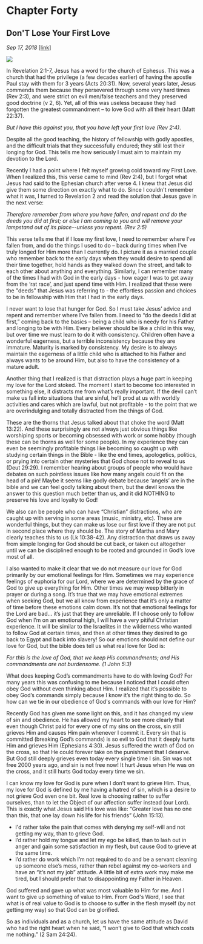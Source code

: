 # Chapter Forty
## Don'T Lose Your First Love
*Sep 17, 2018*
[[link](https://nccf.church/Blog.aspx?BlogID=7)] 

![](images/7.jpg)

In Revelation 2:1-7, Jesus has a word for the church of Ephesus. This was a church that had the privilege (a few decades earlier) of having the apostle Paul stay with them for 3 years (Acts 20:31). Now, several years later, Jesus commends them because they persevered through some very hard times (Rev 2:3), and were strict on evil men/false teachers and they preserved good doctrine (v 2, 6). Yet, all of this was useless because they had forgotten the greatest commandment – to love God with all their heart (Matt 22:37).

*But I have this against you, that you have left your first love (Rev 2:4)*.

Despite all the good teaching, the history of fellowship with godly apostles, and the difficult trials that they successfully endured; they still lost their longing for God. This tells me how seriously I must aim to maintain my devotion to the Lord.

Recently I had a point where I felt myself growing cold toward my First Love. When I realized this, this verse came to mind (Rev 2:4), but I forgot what Jesus had said to the Ephesian church after verse 4. I knew that Jesus did give them some direction on exactly what to do. Since I couldn't remember what it was, I turned to Revelation 2 and read the solution that Jesus gave in the next verse:

*Therefore remember from where you have fallen, and repent and do the deeds you did at first; or else I am coming to you and will remove your lampstand out of its place--unless you repent. (Rev 2:5)*

This verse tells me that if I lose my first love, I need to remember where I’ve fallen from, and do the things I used to do – back during times when I’ve truly longed for Him more than I currently do. I picture it as a married couple who remember back to the early days when they would desire to spend all their time together, hold hands as they walked down the street, and talk to each other about anything and everything. Similarly, I can remember many of the times I had with God in the early days - how eager I was to get away from the ‘rat race’, and just spend time with Him. I realized that these were the "deeds" that Jesus was referring to - the effortless passion and choices to be in fellowship with Him that I had in the early days.

I never want to lose that hunger for God. So I must take Jesus’ advice and repent and remember where I’ve fallen from. I need to “do the deeds I did at first,” coming back to the basics – being a child who is needy for his Father and longing to be with Him. Every believer should be like a child in this way, but over time we must learn to do it with consistency. Children often have a wonderful eagerness, but a terrible inconsistency because they are immature. Maturity is marked by consistency. My desire is to always maintain the eagerness of a little child who is attached to his Father and always wants to be around Him, but also to have the consistency of a mature adult.

Another thing that I realized is that distraction plays a huge part in keeping my love for the Lord stoked. The moment I start to become too interested in something else, it distracts me from what’s really important. If the devil can’t make us fall into situations that are sinful, he’ll prod at us with worldly activities and cares which are lawful, but not profitable - to the point that we are overindulging and totally distracted from the things of God.

These are the thorns that Jesus talked about that choke the word (Matt 13:22). And these surprisingly are not always just obvious things like worshiping sports or becoming obsessed with work or some hobby (though these can be thorns as well for some people). In my experience they can even be seemingly profitable things like becoming so caught up with studying certain things in the Bible - like the end times, apologetics, politics, or prying into certain other mysteries that God chose not to reveal to us (Deut 29:29). I remember hearing about groups of people who would have debates on such pointless issues like how many angels could fit on the head of a pin! Maybe it seems like godly debate because ‘angels’ are in the bible and we can feel godly talking about them, but the devil knows the answer to this question much better than us, and it did NOTHING to preserve his love and loyalty to God!

We also can be people who can have “Christian” distractions, who are caught up with serving in some areas (music, ministry, etc). These are wonderful things, but they can make us lose our first love if they are not put in second place where they should be. The story of Martha and Mary clearly teaches this to us (Lk 10:38-42). Any distraction that draws us away from simple longing for God should be cut back, or taken out altogether until we can be disciplined enough to be rooted and grounded in God’s love most of all.

I also wanted to make it clear that we do not measure our love for God primarily by our emotional feelings for Him. Sometimes we may experience feelings of euphoria for our Lord, where we are determined by the grace of God to give up everything for Him. Other times we may weep bitterly in prayer or during a song. It’s true that we may have emotional extremes when seeking God, but we all know from experience that it’s only a matter of time before these emotions calm down. It’s not that emotional feelings for the Lord are bad… it’s just that they are unreliable. If I choose only to follow God when I’m on an emotional high, I will have a very pitiful Christian experience. It will be similar to the Israelites in the wilderness who wanted to follow God at certain times, and then at other times they desired to go back to Egypt and back into slavery! So our emotions should not define our love for God, but the bible does tell us what real love for God is:

*For this is the love of God, that we keep His commandments; and His commandments are not burdensome. (1 John 5:3)*

What does keeping God’s commandments have to do with loving God? For many years this was confusing to me because I noticed that I could often obey God without even thinking about Him. I realized that it’s possible to obey God’s commands simply because I know it’s the right thing to do. So how can we tie in our obedience of God's commands with our love for Him?

Recently God has given me some light on this, and it has changed my view of sin and obedience. He has allowed my heart to see more clearly that even though Christ paid for every one of my sins on the cross, sin still grieves Him and causes Him pain whenever I commit it. Every sin that is committed (breaking God’s commands) is so evil to God that it deeply hurts Him and grieves Him (Ephesians 4:30). Jesus suffered the wrath of God on the cross, so that He could forever take on the punishment that I deserve. But God still deeply grieves even today every single time I sin. Sin was not free 2000 years ago, and sin is not free now! It hurt Jesus when He was on the cross, and it still hurts God today every time we sin.

I can know my love for God is pure when I don’t want to grieve Him. Thus, my love for God is defined by me having a hatred of sin, which is a desire to not grieve God even one bit. Real love is choosing rather to suffer ourselves, than to let the Object of our affection suffer instead (our Lord). This is exactly what Jesus said His love was like: “Greater love has no one than this, that one lay down his life for his friends” (John 15:13).

* I'd rather take the pain that comes with denying my self-will and not getting my way, than to grieve God.
* I’d rather hold my tongue and let my ego be killed, than to lash out in anger and gain some satisfaction in my flesh, but cause God to grieve at the same time.
* I’d rather do work which I’m not required to do and be a servant cleaning up someone else’s mess, rather than rebel against my co-workers and have an “it’s not my job” attitude. A little bit of extra work may make me tired, but I should prefer that to disappointing my Father in Heaven.

God suffered and gave up what was most valuable to Him for me. And I want to give up something of value to Him. From God's Word, I see that what is of real value to God is to choose to suffer in the flesh myself (by not getting my way) so that God can be glorified.

So as individuals and as a church, let us have the same attitude as David who had the right heart when he said, “I won’t give to God that which costs me nothing.” (2 Sam 24:24).
